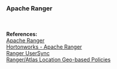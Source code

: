 <h3>Apache Ranger</h3>

<br>
<br><b>References:</b>
<br><a href="http://ranger.apache.org/">Apache Ranger</a>
<br><a href="http://hortonworks.com/apache/ranger/">Hortonworks - Apache Ranger</a>
<br><a href="https://docs.hortonworks.com/HDPDocuments/HDP2/HDP-2.4.3/bk_Security_Guide/content/configure_non_ambari_ranger_ssl_self_signed_cert_usersync.html">Ranger UserSync</a>
<br><a href="https://cwiki.apache.org/confluence/display/RANGER/Geo-location+based+policies">Ranger/Atlas Location Geo-based Policies</a>
